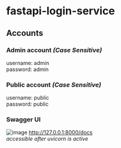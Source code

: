 # fastapi-login-service

## Accounts

### Admin account *(Case Sensitive)*
username: admin<br>
password: admin

### Public account *(Case Sensitive)*
username: public<br>
password: public

### Swagger UI
![image](https://github.com/mariosebastians/fastapi-login-service/assets/81697887/e588e24a-01e1-4c40-9557-76d13e4e5239)
http://127.0.0.1:8000/docs<br>
*accessible after uvicorn is active*
